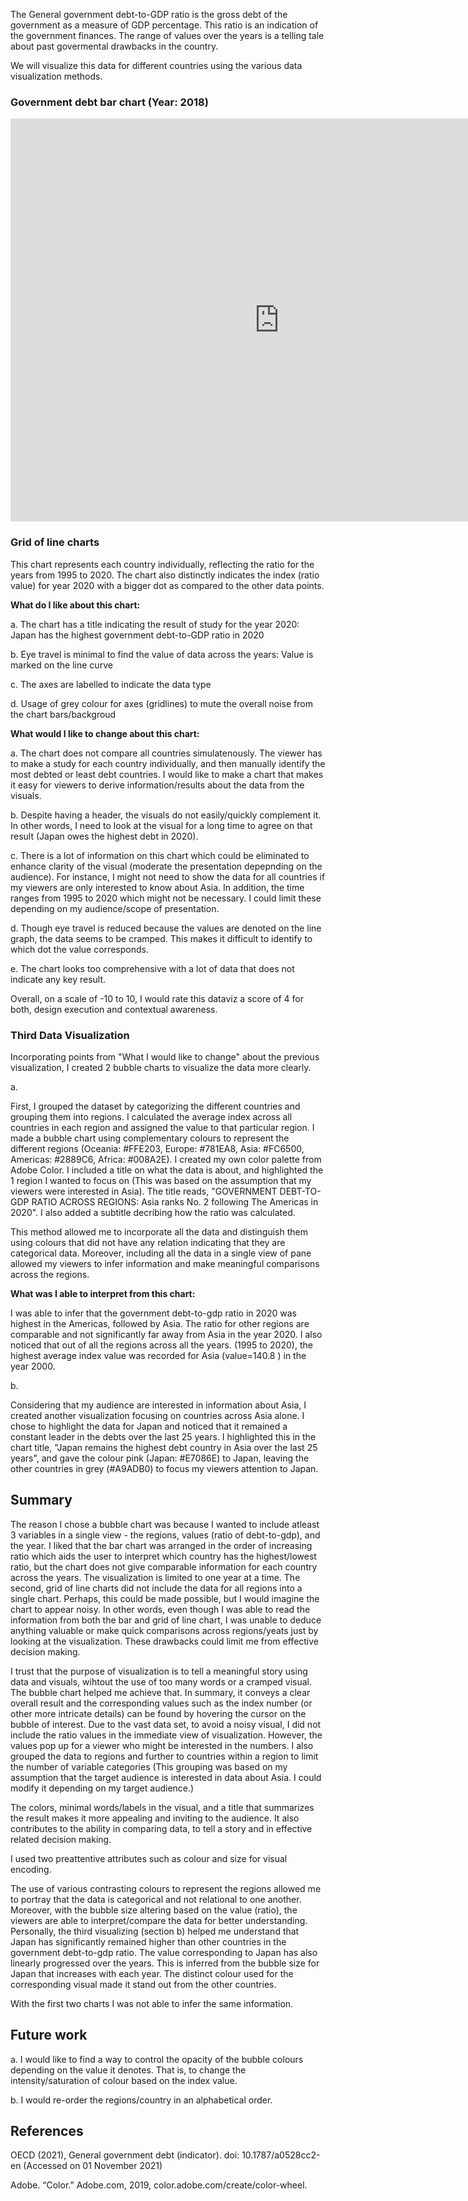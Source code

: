 The General government debt-to-GDP ratio is the gross debt of the government as a measure of GDP percentage. This ratio is an indication of the government finances. The range of values over the years is a telling tale about past govermental drawbacks in the country.

We will visualize this data for different countries using the various data visualization methods.

### __Government debt bar chart (Year: 2018)__ ###


<iframe src="https://data.oecd.org/chart/6vmX" width="860" height="645" style="border: 0" mozallowfullscreen="true" webkitallowfullscreen="true" allowfullscreen="true"><a href="https://data.oecd.org/chart/6vmX" target="_blank">OECD Chart: General government debt, Total, % of GDP, Annual, 2018</a></iframe>








### __Grid of line charts__ ###


This chart represents each country individually, reflecting the ratio for the years from 1995 to 2020. The chart also distinctly indicates the index (ratio value) for year 2020 with a bigger dot as compared to the other data points.

<div class="flourish-embed flourish-chart" data-src="visualisation/7678272"><script src="https://public.flourish.studio/resources/embed.js"></script></div>

**What do I like about this chart:**

a. The chart has a title indicating the result of study for the year 2020: Japan has the highest government debt-to-GDP ratio in 2020

b. Eye travel is minimal to find the value of data across the years: Value is marked on the line curve

c. The axes are labelled to indicate the data type

d. Usage of grey colour for axes (gridlines) to mute the overall noise from the chart bars/backgroud

**What would I like to change about this chart:**

a. The chart does not compare all countries simulatenously. The viewer has to make a study for each country individually, and then manually identify the most debted or least debt countries. I would like to make a chart that makes it easy for viewers to derive information/results about the data from the visuals.

b. Despite having a header, the visuals do not easily/quickly complement it. In other words, I need to look at the visual for a long time to agree on that result (Japan owes the highest debt in 2020).

c. There is a lot of information on this chart which could be eliminated to enhance clarity of the visual (moderate the presentation depepnding on the audience). For instance, I might not need to show the data for all countries if my viewers are only interested to know about Asia. In addition, the time ranges from 1995 to 2020 which might not be necessary. I could limit these depending on my audience/scope of presentation.

d. Though eye travel is reduced because the values are denoted on the line graph, the data seems to be cramped. This makes it difficult to identify to which dot the value corresponds. 

e. The chart looks too comprehensive with a lot of data that does not indicate any key result.

Overall, on a scale of -10 to 10, I would rate this dataviz a score of 4 for both, design execution and contextual awareness. 

### __Third Data Visualization__ ###


Incorporating points from "What I would like to change" about the previous visualization, I created 2 bubble charts to visualize the data more clearly. 

a. <div class="flourish-embed flourish-scatter" data-src="visualisation/7691484"><script src="https://public.flourish.studio/resources/embed.js"></script></div>

First, I grouped the dataset by categorizing the different countries and grouping them into regions. I calculated the average index across all countries in each region and assigned the value to that particular region. I made a bubble chart using complementary colours to represent the different regions (Oceania: #FFE203, Europe: #781EA8, Asia: #FC6500, Americas: #2889C6, Africa: #008A2E). I created my own color palette from Adobe Color. I included a title on what the data is about, and highlighted the 1 region I wanted to focus on (This was based on the assumption that my viewers were interested in Asia). The title reads, "GOVERNMENT DEBT-TO-GDP RATIO ACROSS REGIONS: Asia ranks No. 2 following The Americas in 2020". I also added a subtitle decribing how the ratio was calculated. 

This method allowed me to incorporate all the data and distinguish them using colours that did not have any relation indicating that they are categorical data. Moreover, including all the data in a single view of pane allowed my viewers to infer information and make meaningful comparisons across the regions. 

**What was I able to interpret from this chart:**

I was able to infer that the government debt-to-gdp ratio in 2020 was highest in the Americas, followed by Asia. The ratio for other regions are comparable and not significantly far away from Asia in the year 2020. I also noticed that out of all the regions across all the years. (1995 to 2020), the highest average index value was recorded for Asia (value=140.8 ) in the year 2000.

b. <div class="flourish-embed flourish-scatter" data-src="visualisation/7692158"><script src="https://public.flourish.studio/resources/embed.js"></script></div>

Considering that my audience are interested in information about Asia, I created another visualization focusing on countries across Asia alone. I chose to highlight the data for Japan and noticed that it remained a constant leader in the debts over the last 25 years. I highlighted this in the chart title, "Japan remains the highest debt country in Asia over the last 25 years", and gave the colour pink (Japan: #E7086E) to Japan, leaving the other countries in grey (#A9ADB0) to focus my viewers attention to Japan. 


## __Summary__ ##


The reason I chose a bubble chart was because I wanted to include atleast 3 variables in a single view - the regions, values (ratio of debt-to-gdp), and the year. I liked that the bar chart was arranged in the order of increasing ratio which aids the user to interpret which country has the highest/lowest ratio, but the chart does not give comparable information for each country across the years. The visualization is limited to one year at a time. The second, grid of line charts did not include the data for all regions into a single chart. Perhaps, this could be made possible, but I would imagine the chart to appear noisy. In other words, even though I was able to read the information from both the bar and grid of line chart, I was unable to deduce anything valuable or make quick comparisons across regions/yeats just by looking at the visualization. These drawbacks could limit me from effective decision making.

I trust that the purpose of visualization is to tell a meaningful story using data and visuals, wihtout the use of too many words or a cramped visual. The bubble chart helped me achieve that. In summary, it conveys a clear overall result and the corresponding values such as the index number (or other more intricate details) can be found by hovering the cursor on the bubble of interest. Due to the vast data set, to avoid a noisy visual, I did not include the ratio values in the immediate view of visualization. However, the values pop up for a viewer who might be interested in the numbers. I also grouped the data to regions and further to countries within a region to limit the number of variable categories (This grouping was based on my assumption that the target audience is interested in data about Asia. I could modify it depending on my target audience.)

The colors, minimal words/labels in the visual, and a title that summarizes the result makes it more appealing and inviting to the audience. It also contributes to the ability in comparing data, to tell a story and in effective related decision making.

I used two preattentive attributes such as colour and size for visual encoding.

The use of various contrasting colours to represent the regions allowed me to portray that the data is categorical and not relational to one another. Moreover, with the bubble size altering based on the value (ratio), the viewers are able to interpret/compare the data for better understanding. Personally, the third visualizing (section b) helped me understand that Japan has significantly remained higher than other countries in the government debt-to-gdp ratio. The value corresponding to Japan has also linearly progressed over the years. This is inferred from the bubble size for Japan that increases with each year. The distinct colour used for the corresponding visual made it stand out from the other countries. 

With the first two charts I was not able to infer the same information.


## __Future work__ ##

a. I would like to find a way to control the opacity of the bubble colours depending on the value it denotes. That is, to change the intensity/saturation of colour based on the index value.

b. I would re-order the regions/country in an alphabetical order. 

## __References__ ##

OECD (2021), General government debt (indicator). doi: 10.1787/a0528cc2-en (Accessed on 01 November 2021)

Adobe. “Color.” Adobe.com, 2019, color.adobe.com/create/color-wheel.



